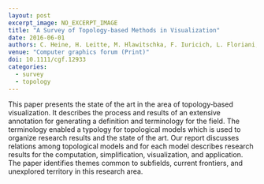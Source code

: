 ```yaml
---
layout: post
excerpt_image: NO_EXCERPT_IMAGE
title: "A Survey of Topology‐based Methods in Visualization"
date: 2016-06-01
authors: C. Heine, H. Leitte, M. Hlawitschka, F. Iuricich, L. Floriani, G. Scheuermann, H. Hagen & C. Garth
venue: "Computer graphics forum (Print)"
doi: 10.1111/cgf.12933
categories:
  - survey
  - topology
---
```

This paper presents the state of the art in the area of topology‐based visualization. It describes the process and results of an extensive annotation for generating a definition and terminology for the field. The terminology enabled a typology for topological models which is used to organize research results and the state of the art. Our report discusses relations among topological models and for each model describes research results for the computation, simplification, visualization, and application. The paper identifies themes common to subfields, current frontiers, and unexplored territory in this research area.
